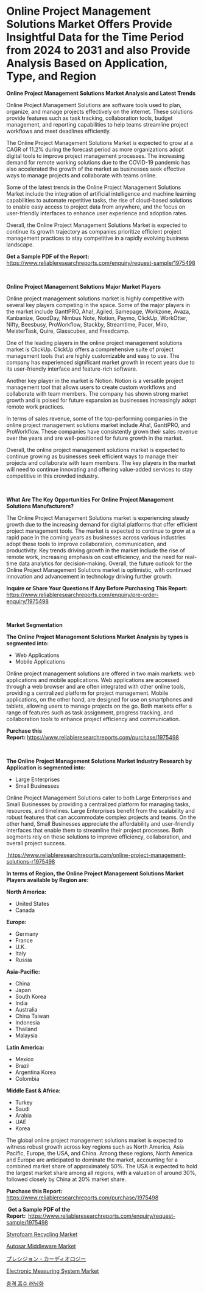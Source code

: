 <p><h1>Online Project Management Solutions Market Offers Provide Insightful Data for the Time Period from 2024 to 2031 and also Provide Analysis Based on Application, Type, and Region</h1></p><p><strong>Online Project Management Solutions Market Analysis and Latest Trends</strong></p>
<p><p>Online Project Management Solutions are software tools used to plan, organize, and manage projects effectively on the internet. These solutions provide features such as task tracking, collaboration tools, budget management, and reporting capabilities to help teams streamline project workflows and meet deadlines efficiently.</p><p>The Online Project Management Solutions Market is expected to grow at a CAGR of 11.2% during the forecast period as more organizations adopt digital tools to improve project management processes. The increasing demand for remote working solutions due to the COVID-19 pandemic has also accelerated the growth of the market as businesses seek effective ways to manage projects and collaborate with teams online.</p><p>Some of the latest trends in the Online Project Management Solutions Market include the integration of artificial intelligence and machine learning capabilities to automate repetitive tasks, the rise of cloud-based solutions to enable easy access to project data from anywhere, and the focus on user-friendly interfaces to enhance user experience and adoption rates.</p><p>Overall, the Online Project Management Solutions Market is expected to continue its growth trajectory as companies prioritize efficient project management practices to stay competitive in a rapidly evolving business landscape.</p></p>
<p><strong>Get a Sample PDF of the Report:&nbsp;</strong> <a href="https://www.reliableresearchreports.com/enquiry/request-sample/1975498">https://www.reliableresearchreports.com/enquiry/request-sample/1975498</a></p>
<p>&nbsp;</p>
<p><strong>Online Project Management Solutions Major Market Players</strong></p>
<p><p>Online project management solutions market is highly competitive with several key players competing in the space. Some of the major players in the market include GanttPRO, Aha!, Agiled, Samepage, Workzone, Avaza, Kanbanize, GoodDay, Nimbus Note, Notion, Paymo, ClickUp, WorkOtter, Nifty, Beesbusy, ProWorkflow, Stackby, Streamtime, Pacer, Miro, MeisterTask, Quire, Glasscubes, and Freedcamp.</p><p>One of the leading players in the online project management solutions market is ClickUp. ClickUp offers a comprehensive suite of project management tools that are highly customizable and easy to use. The company has experienced significant market growth in recent years due to its user-friendly interface and feature-rich software.</p><p>Another key player in the market is Notion. Notion is a versatile project management tool that allows users to create custom workflows and collaborate with team members. The company has shown strong market growth and is poised for future expansion as businesses increasingly adopt remote work practices.</p><p>In terms of sales revenue, some of the top-performing companies in the online project management solutions market include Aha!, GanttPRO, and ProWorkflow. These companies have consistently grown their sales revenue over the years and are well-positioned for future growth in the market.</p><p>Overall, the online project management solutions market is expected to continue growing as businesses seek efficient ways to manage their projects and collaborate with team members. The key players in the market will need to continue innovating and offering value-added services to stay competitive in this crowded industry.</p></p>
<p>&nbsp;</p>
<p><strong>What Are The Key Opportunities For Online Project Management Solutions Manufacturers?</strong></p>
<p><p>The Online Project Management Solutions market is experiencing steady growth due to the increasing demand for digital platforms that offer efficient project management tools. The market is expected to continue to grow at a rapid pace in the coming years as businesses across various industries adopt these tools to improve collaboration, communication, and productivity. Key trends driving growth in the market include the rise of remote work, increasing emphasis on cost efficiency, and the need for real-time data analytics for decision-making. Overall, the future outlook for the Online Project Management Solutions market is optimistic, with continued innovation and advancement in technology driving further growth.</p></p>
<p><strong>Inquire or Share Your Questions If Any Before Purchasing This Report:</strong> <a href="https://www.reliableresearchreports.com/enquiry/pre-order-enquiry/1975498">https://www.reliableresearchreports.com/enquiry/pre-order-enquiry/1975498</a></p>
<p>&nbsp;</p>
<p><strong>Market Segmentation</strong></p>
<p><strong>The Online Project Management Solutions Market Analysis by types is segmented into:</strong></p>
<p><ul><li>Web Applications</li><li>Mobile Applications</li></ul></p>
<p><p>Online project management solutions are offered in two main markets: web applications and mobile applications. Web applications are accessed through a web browser and are often integrated with other online tools, providing a centralized platform for project management. Mobile applications, on the other hand, are designed for use on smartphones and tablets, allowing users to manage projects on the go. Both markets offer a range of features such as task assignment, progress tracking, and collaboration tools to enhance project efficiency and communication.</p></p>
<p><strong>Purchase this Report:&nbsp;</strong><a href="https://www.reliableresearchreports.com/purchase/1975498">https://www.reliableresearchreports.com/purchase/1975498</a></p>
<p>&nbsp;</p>
<p><strong>The Online Project Management Solutions Market Industry Research by Application is segmented into:</strong></p>
<p><ul><li>Large Enterprises</li><li>Small Businesses</li></ul></p>
<p><p>Online Project Management Solutions cater to both Large Enterprises and Small Businesses by providing a centralized platform for managing tasks, resources, and timelines. Large Enterprises benefit from the scalability and robust features that can accommodate complex projects and teams. On the other hand, Small Businesses appreciate the affordability and user-friendly interfaces that enable them to streamline their project processes. Both segments rely on these solutions to improve efficiency, collaboration, and overall project success.</p></p>
<p><a href="https://www.reliableresearchreports.com/online-project-management-solutions-r1975498">&nbsp;https://www.reliableresearchreports.com/online-project-management-solutions-r1975498</a></p>
<p><strong>In terms of Region, the Online Project Management Solutions Market Players available by Region are:</strong></p>
<p>
    <p> <strong> North America: </strong>
        <ul>
            <li>United States</li>
            <li>Canada</li>
        </ul>
        </p> 
    <p> <strong> Europe: </strong>
        <ul>
            <li>Germany</li>
            <li>France</li>
            <li>U.K.</li>
            <li>Italy</li>
            <li>Russia</li>
        </ul>
        </p> 
    <p> <strong> Asia-Pacific: </strong>
        <ul>
            <li>China</li>
            <li>Japan</li>
            <li>South Korea</li>
            <li>India</li>
            <li>Australia</li>
            <li>China Taiwan</li>
            <li>Indonesia</li>
            <li>Thailand</li>
            <li>Malaysia</li>
        </ul>
        </p> 
    <p> <strong> Latin America: </strong>
        <ul>
            <li>Mexico</li>
            <li>Brazil</li>
            <li>Argentina Korea</li>
            <li>Colombia</li>
        </ul>
        </p> 
    <p> <strong> Middle East & Africa: </strong>
        <ul>
            <li>Turkey</li>
            <li>Saudi</li>
            <li>Arabia</li>
            <li>UAE</li>
            <li>Korea</li>
        </ul>
    </p>
    </p>
<p><p>The global online project management solutions market is expected to witness robust growth across key regions such as North America, Asia Pacific, Europe, the USA, and China. Among these regions, North America and Europe are anticipated to dominate the market, accounting for a combined market share of approximately 50%. The USA is expected to hold the largest market share among all regions, with a valuation of around 30%, followed closely by China at 20% market share.</p></p>
<p><strong>Purchase this Report: </strong><a href="https://www.reliableresearchreports.com/purchase/1975498">https://www.reliableresearchreports.com/purchase/1975498</a></p>
<p>&nbsp;<strong>Get a Sample PDF of the Report:&nbsp;&nbsp;</strong><a href="https://www.reliableresearchreports.com/enquiry/request-sample/1975498">https://www.reliableresearchreports.com/enquiry/request-sample/1975498</a></p>
<p><strong></strong></p>
<p><p><a href="https://github.com/Alonsoolds3wq1d81czn8rbol/Market-Research-Report-List-2/blob/main/styrofoam-recycling-market.md">Styrofoam Recycling Market</a></p><p><a href="https://github.com/yemakinde/Market-Research-Report-List-2/blob/main/autosar-middleware-market.md">Autosar Middleware Market</a></p><p><a href="https://github.com/joaejkdzgyljvo6/Market-Research-Report-List-2/blob/main/433166925902.md">プレシジョン・カーディオロジー</a></p><p><a href="https://www.linkedin.com/pulse/electronic-measuring-system-market-trends-forecast-competitive-csbvf?trackingId=kzEU16A1FX9gJ0yX%2FjmeZw%3D%3D">Electronic Measuring System Market</a></p><p><a href="https://github.com/iansanftyord09878/Market-Research-Report-List-1/blob/main/292547559549.md">충격 흡수 러닝화</a></p></p>